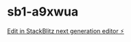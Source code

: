 # sb1-a9xwua

[Edit in StackBlitz next generation editor ⚡️](https://stackblitz.com/~/github.com/medomezzine/sb1-a9xwua)